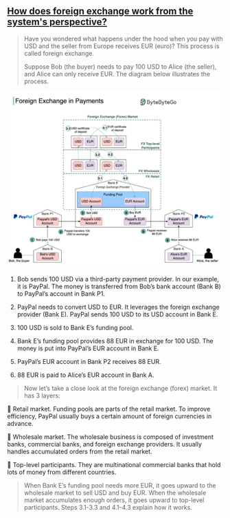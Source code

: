 ## [How does foreign exchange work from the system's perspective?](https://blog.bytebytego.com/p/how-does-foreign-exchange-work-from?s=r)

>  Have you wondered what happens under the hood when you pay with USD and the seller from Europe receives EUR (euro)? This process is called foreign exchange.
> 
> Suppose Bob (the buyer) needs to pay 100 USD to Alice (the seller), and Alice can only receive EUR. The diagram below illustrates the process.

![foreign_exchange](foreign_exchange.jpeg)

1. Bob sends 100 USD via a third-party payment provider. In our example, it is PayPal. The money is transferred from Bob’s bank account (Bank B) to PayPal’s account in Bank P1.

2. PayPal needs to convert USD to EUR. It leverages the foreign exchange provider (Bank E). PayPal sends 100 USD to its USD account in Bank E.

3. 100 USD is sold to Bank E’s funding pool.

4. Bank E’s funding pool provides 88 EUR in exchange for 100 USD. The money is put into PayPal’s EUR account in Bank E.

5. PayPal’s EUR account in Bank P2 receives 88 EUR.

6. 88 EUR is paid to Alice’s EUR account in Bank A. 

> Now let’s take a close look at the foreign exchange (forex) market. It has 3 layers:
   
🔹 Retail market. Funding pools are parts of the retail market. To improve efficiency, PayPal usually buys a certain amount of foreign currencies in advance.
   
🔹 Wholesale market. The wholesale business is composed of investment banks, commercial banks, and foreign exchange providers. It usually handles accumulated orders from the retail market.
   
🔹 Top-level participants. They are multinational commercial banks that hold lots of money from different countries.

> When Bank E’s funding pool needs more EUR, it goes upward to the wholesale market to sell USD and buy EUR. When the wholesale market accumulates enough orders, it goes upward to top-level participants. Steps 3.1-3.3 and 4.1-4.3 explain how it works.